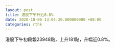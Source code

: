 ```yaml
---
layout: post
title: 港股下午升近0.8%
date: 2020-10-06 13:04:20.000000000 +08:00
categories: rthk
---
```


港股下午初段報23948點，上升181點，升幅近0.8%。
